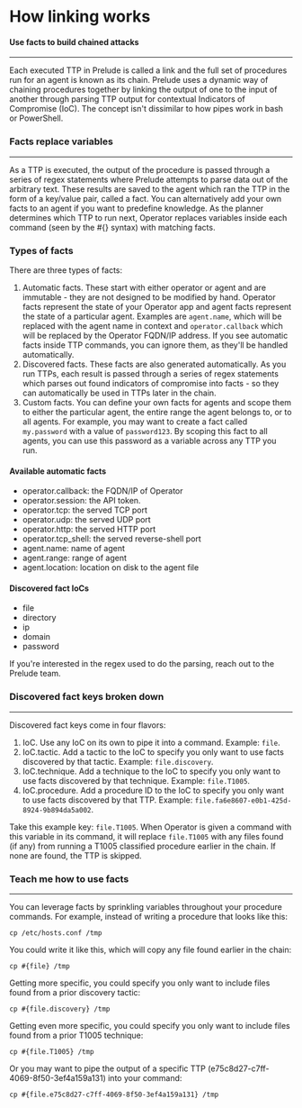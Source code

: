 
# How linking works

#### Use facts to build chained attacks

---

Each executed TTP in Prelude is called a link and the full set of procedures run for an agent is known as its
chain. Prelude uses a dynamic way of chaining procedures together by linking the output of one to the input
of another through parsing TTP output for contextual Indicators of Compromise (IoC). The concept isn't dissimilar to
how pipes work in bash or PowerShell.

### Facts replace variables

---

As a TTP is executed, the output of the procedure is passed through a series of regex statements
where Prelude attempts to parse data out of the arbitrary text. These results are saved to the agent
which ran the TTP in the form of a key/value pair, called a fact. You can alternatively add your own facts to
an agent if you want to predefine knowledge. As the planner determines which TTP to run next, Operator replaces
variables inside each command (seen by the #{} syntax) with matching facts.

### Types of facts

There are three types of facts:

1. Automatic facts. These start with either operator or agent and are immutable - they are not designed to be modified
by hand. Operator facts represent the state of your Operator app and agent facts represent the state of a particular 
agent. Examples are ```agent.name```, which will be replaced with the agent name in context and ```operator.callback```
which will be replaced by the Operator FQDN/IP address. If you see automatic facts inside TTP commands, you can ignore
them, as they'll be handled automatically. 
2. Discovered facts. These facts are also generated automatically. As you run TTPs, each result is passed through a
series of regex statements which parses out found indicators of compromise into facts - so they can
automatically be used in TTPs later in the chain.
3. Custom facts. You can define your own facts for agents and scope them to either the particular agent, the entire 
range the agent belongs to, or to all agents. For example, you may want to create a fact called ```my.password```
with a value of ```password123```. By scoping this fact to all agents, you can use this password as a variable across
any TTP you run.

#### Available automatic facts

- operator.callback: the FQDN/IP of Operator
- operator.session: the API token.
- operator.tcp: the served TCP port
- operator.udp: the served UDP port
- operator.http: the served HTTP port
- operator.tcp_shell: the served reverse-shell port
- agent.name: name of agent
- agent.range: range of agent
- agent.location: location on disk to the agent file

#### Discovered fact IoCs

- file
- directory
- ip
- domain
- password

If you're interested in the regex used to do the parsing, reach out to the Prelude team.

### Discovered fact keys broken down

---

Discovered fact keys come in four flavors:

1. IoC. Use any IoC on its own to pipe it into a command. Example: ```file```.
2. IoC.tactic. Add a tactic to the IoC to specify you only want to use facts discovered by that tactic. Example: ```file.discovery```.
3. IoC.technique. Add a technique to the IoC to specify you only want to use facts discovered by that technique. Example: ```file.T1005```.
4. IoC.procedure. Add a procedure ID to the IoC to specify you only want to use facts discovered by that TTP. Example: ```file.fa6e8607-e0b1-425d-8924-9b894da5a002```.

Take this example key: ```file.T1005```. When Operator is given a command with this variable in its command, it will 
replace ```file.T1005``` with any files found (if any) from running a T1005 classified procedure earlier in the chain.
If none are found, the TTP is skipped.

### Teach me how to use facts

---

You can leverage facts by sprinkling variables throughout your procedure commands. For example, instead of
writing a procedure that looks like this:

```shell
cp /etc/hosts.conf /tmp
```

You could write it like this, which will copy any file found earlier in the chain:

```shell
cp #{file} /tmp
```

Getting more specific, you could specify you only want to include files found from a prior discovery tactic:

```shell
cp #{file.discovery} /tmp
```

Getting even more specific, you could specify you only want to include files found from a prior T1005 technique:

```shell
cp #{file.T1005} /tmp
```

Or you may want to pipe the output of a specific TTP (e75c8d27-c7ff-4069-8f50-3ef4a159a131) into your command:

```shell
cp #{file.e75c8d27-c7ff-4069-8f50-3ef4a159a131} /tmp
```